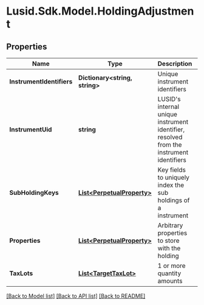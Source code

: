 
# Lusid.Sdk.Model.HoldingAdjustment

## Properties

Name | Type | Description | Notes
------------ | ------------- | ------------- | -------------
**InstrumentIdentifiers** | **Dictionary&lt;string, string&gt;** | Unique instrument identifiers | [optional] 
**InstrumentUid** | **string** | LUSID&#39;s internal unique instrument identifier, resolved from the instrument identifiers | 
**SubHoldingKeys** | [**List&lt;PerpetualProperty&gt;**](PerpetualProperty.md) | Key fields to uniquely index the sub holdings of a instrument | [optional] 
**Properties** | [**List&lt;PerpetualProperty&gt;**](PerpetualProperty.md) | Arbitrary properties to store with the holding | [optional] 
**TaxLots** | [**List&lt;TargetTaxLot&gt;**](TargetTaxLot.md) | 1 or more quantity amounts | 

[[Back to Model list]](../README.md#documentation-for-models)
[[Back to API list]](../README.md#documentation-for-api-endpoints)
[[Back to README]](../README.md)

